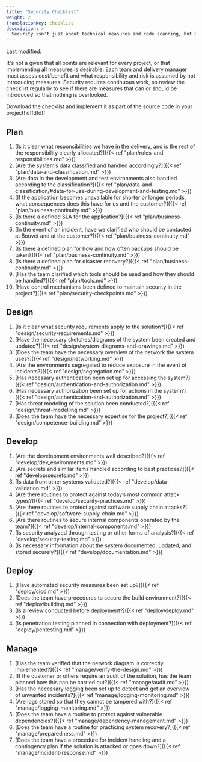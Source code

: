 ```yaml
---
title: "Security Checklist"
weight: 2
translationKey: checklist
description: >
  Security isn't just about technical measures and code scanning, but much more. This checklist provides a starting point for assessing the level of security, responsibility, and risk in deliveries, and all development teams should relate to its content unless otherwise agreed with the customer.
---
```

Last modified:

It's not a given that all points are relevant for every project, or that implementing all measures is desirable. Each team and delivery manager must assess cost/benefit and what responsibility and risk is assumed by not introducing measures. Security requires continuous work, so review the checklist regularly to see if there are measures that can or should be introduced so that nothing is overlooked.

Download the checklist and implement it as part of the source code in your project!
 dffdfdff
## Plan
1. [Is it clear what responsibilities we have in the delivery, and is the rest of the responsibility clearly allocated?]({{< ref "plan/roles-and-responsibilities.md" >}})
2. [Are the system’s data classified and handled accordingly?]({{< ref "plan/data-and-classification.md" >}})
3. [Are data in the development and test environments also handled according to the classification?]({{< ref "plan/data-and-classification/#data-for-use-during-development-and-testing.md" >}})
4. [If the application becomes unavailable for shorter or longer periods, what consequences does this have for us and the customer?]({{< ref "plan/business-continuity.md" >}})
5. [Is there a defined SLA for the application?]({{< ref "plan/business-continuity.md" >}})
6. [In the event of an incident, have we clarified who should be contacted at Bouvet and at the customer?]({{< ref "plan/business-continuity.md" >}})
7. [Is there a defined plan for how and how often backups should be taken?]({{< ref "plan/business-continuity.md" >}})
8. [Is there a defined plan for disaster recovery?]({{< ref "plan/business-continuity.md" >}})
9. [Has the team clarified which tools should be used and how they should be handled?]({{< ref "plan/tools.md" >}})
10. [Have control mechanisms been defined to maintain security in the project?]({{< ref "plan/security-checkpoints.md" >}})

## Design
1. [Is it clear what security requirements apply to the solution?]({{< ref "design/security-requirements.md" >}})
2. [Have the necessary sketches/diagrams of the system been created and updated?]({{< ref "design/system-diagrams-and-drawings.md" >}})
3. [Does the team have the necessary overview of the network the system uses?]({{< ref "design/networking.md" >}})
4. [Are the environments segregated to reduce exposure in the event of incidents?]({{< ref "design/segregation.md" >}})
5. [Has necessary authentication been set up for accessing the system?]({{< ref "design/authentication-and-authorization.md" >}})
6. [Has necessary authorization been set up for actions in the system?]({{< ref "design/authentication-and-authorization.md" >}})
7. [Has threat modeling of the solution been conducted?]({{< ref "design/threat-modelling.md" >}})
8. [Does the team have the necessary expertise for the project?]({{< ref "design/competence-building.md" >}})

## Develop
1. [Are the development environments well described?]({{< ref "develop/dev_environments.md" >}})
2. [Are secrets and similar items handled according to best practices?]({{< ref "develop/secrets.md" >}})
3. [Is data from other systems validated?]({{< ref "develop/data-validation.md" >}})
4. [Are there routines to protect against today’s most common attack types?]({{< ref "develop/security-practices.md" >}})
5. [Are there routines to protect against software supply chain attacks?]({{< ref "develop/software-supply-chain.md" >}})
6. [Are there routines to secure internal components operated by the team?]({{< ref "develop/internal-components.md" >}})
7. [Is security analyzed through testing or other forms of analysis?]({{< ref "develop/security-testing.md" >}})
8. [Is necessary information about the system documented, updated, and stored securely?]({{< ref "develop/documentation.md" >}})

## Deploy
1. [Have automated security measures been set up?]({{< ref "deploy/cicd.md" >}})
2. [Does the team have procedures to secure the build environment?]({{< ref "deploy/building.md" >}})
3. [Is a review conducted before deployment?]({{< ref "deploy/deploy.md" >}})
4. [Is penetration testing planned in connection with deployment?]({{< ref "deploy/pentesting.md" >}})

## Manage
1. [Has the team verified that the network diagram is correctly implemented?]({{< ref "manage/verify-the-design.md" >}})
2. [If the customer or others require an audit of the solution, has the team planned how this can be carried out?]({{< ref "manage/audit.md" >}})
3. [Has the necessary logging been set up to detect and get an overview of unwanted incidents?]({{< ref "manage/logging-monitoring.md" >}})
4. [Are logs stored so that they cannot be tampered with?]({{< ref "manage/logging-monitoring.md" >}})
5. [Does the team have a routine to protect against vulnerable dependencies?]({{< ref "manage/dependency-management.md" >}})
6. [Does the team have a routine for practicing system recovery?]({{< ref "manage/preparedness.md" >}})
7. [Does the team have a procedure for incident handling and a contingency plan if the solution is attacked or goes down?]({{< ref "manage/incident-response.md" >}})
